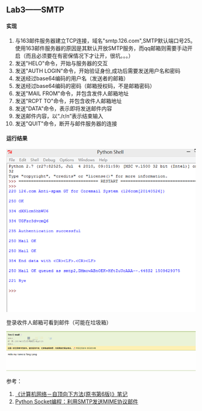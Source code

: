 ## Lab3——SMTP

#### 实现

1. 与163邮件服务器建立TCP连接，域名"smtp.126.com",SMTP默认端口号25。使用163邮件服务器的原因是其默认开放SMTP服务，而qq邮箱则需要手动开启（而且必须要在有密保情况下才让开，很坑。。。）
2. 发送"HELO"命令，开始与服务器的交互
3. 发送"AUTH LOGIN"命令，开始验证身份,成功后需要发送用户名和密码
4. 发送经过base64编码的用户名（发送者的邮箱）
5. 发送经过base64编码的密码（邮箱授权码，不是邮箱密码）
6. 发送"MAIL FROM"命令，并包含发件人邮箱地址
7. 发送"RCPT TO"命令，并包含收件人邮箱地址
8. 发送"DATA"命令，表示即将发送邮件内容
9. 发送邮件内容，以“./r/n”表示结束输入
10. 发送"QUIT"命令，断开与邮件服务器的连接

#### 运行结果

![](1.png)

登录收件人邮箱可看到邮件（可能在垃圾箱）

![](2.jpg)

参考：

1. [《计算机网络－自顶向下方法(原书第6版)》笔记](https://github.com/moranzcw/Computer-Networking-A-Top-Down-Approach-NOTES)
2. [Python Socket编程：利用SMTP发送MIME协议邮件](http://www.jianshu.com/p/de6b15ff1baf)